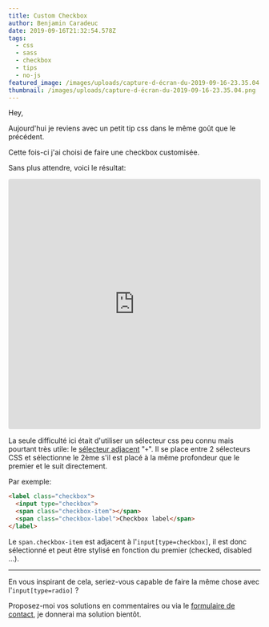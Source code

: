 ```yaml
---
title: Custom Checkbox
author: Benjamin Caradeuc
date: 2019-09-16T21:32:54.578Z
tags:
  - css
  - sass
  - checkbox
  - tips
  - no-js
featured_image: /images/uploads/capture-d-écran-du-2019-09-16-23.35.04.png
thumbnail: /images/uploads/capture-d-écran-du-2019-09-16-23.35.04.png
---
```

Hey,

Aujourd'hui je reviens avec un petit tip css dans le même goût que le précédent.

Cette fois-ci j'ai choisi de faire une checkbox customisée.

Sans plus attendre, voici le résultat:

<iframe src="https://codesandbox.io/embed/suspicious-http-ubv37?fontsize=14&module=%2Fsrc%2Fstyles%2F_checkbox.scss" title="custom checkbox" allow="geolocation; microphone; camera; midi; vr; accelerometer; gyroscope; payment; ambient-light-sensor; encrypted-media; usb" style="width:100%; height:500px; border:0; border-radius: 4px; overflow:hidden;" sandbox="allow-modals allow-forms allow-popups allow-scripts allow-same-origin"></iframe>

La seule difficulté ici était d'utiliser un sélecteur css peu connu mais pourtant très utile: le [sélecteur adjacent](https://developer.mozilla.org/en-US/docs/Web/CSS/Adjacent_sibling_combinator) "`+`". Il se place entre 2 sélecteurs CSS et sélectionne le 2ème s'il est placé à la même profondeur que le premier et le suit directement.

Par exemple:

```html
<label class="checkbox">
  <input type="checkbox">
  <span class="checkbox-item"></span>
  <span class="checkbox-label">Checkbox label</span>
</label>
```

Le `span.checkbox-item` est adjacent à l'`input[type=checkbox]`, il est donc sélectionné et peut être stylisé en fonction du premier (checked, disabled ...).

---

En vous inspirant de cela, seriez-vous capable de faire la même chose avec l'`input[type=radio]` ?

Proposez-moi vos solutions en commentaires ou via le [formulaire de contact](/contact), je donnerai ma solution bientôt.
